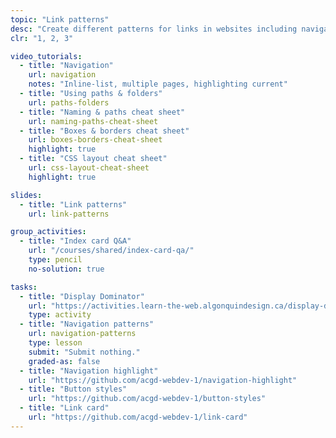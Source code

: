 ```yaml
---
topic: "Link patterns"
desc: "Create different patterns for links in websites including navigation highlighting, buttons and link cards."
clr: "1, 2, 3"

video_tutorials:
  - title: "Navigation"
    url: navigation
    notes: "Inline-list, multiple pages, highlighting current"
  - title: "Using paths & folders"
    url: paths-folders
  - title: "Naming & paths cheat sheet"
    url: naming-paths-cheat-sheet
  - title: "Boxes & borders cheat sheet"
    url: boxes-borders-cheat-sheet
    highlight: true
  - title: "CSS layout cheat sheet"
    url: css-layout-cheat-sheet
    highlight: true

slides:
  - title: "Link patterns"
    url: link-patterns

group_activities:
  - title: "Index card Q&A"
    url: "/courses/shared/index-card-qa/"
    type: pencil
    no-solution: true

tasks:
  - title: "Display Dominator"
    url: "https://activities.learn-the-web.algonquindesign.ca/display-dominator/"
    type: activity
  - title: "Navigation patterns"
    url: navigation-patterns
    type: lesson
    submit: "Submit nothing."
    graded-as: false
  - title: "Navigation highlight"
    url: "https://github.com/acgd-webdev-1/navigation-highlight"
  - title: "Button styles"
    url: "https://github.com/acgd-webdev-1/button-styles"
  - title: "Link card"
    url: "https://github.com/acgd-webdev-1/link-card"
---
```

